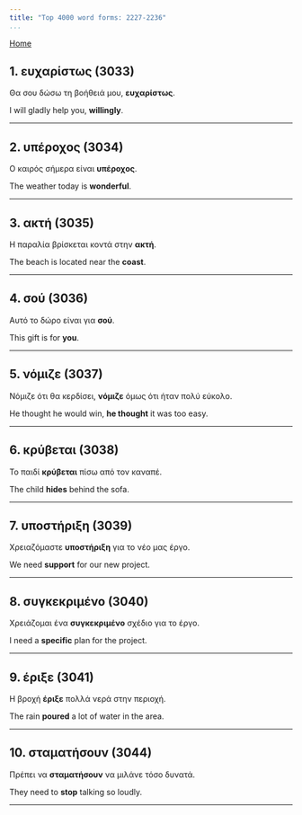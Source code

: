 ```yaml
---
title: "Top 4000 word forms: 2227-2236"
...
```


[Home](./) 

## 1. ευχαρίστως (3033)

Θα σου δώσω τη βοήθειά μου, **ευχαρίστως**.

I will gladly help you, **willingly**.

---

## 2. υπέροχος (3034)

Ο καιρός σήμερα είναι **υπέροχος**.  

The weather today is **wonderful**.

---

## 3. ακτή (3035)

Η παραλία βρίσκεται κοντά στην **ακτή**.

The beach is located near the **coast**.

---

## 4. σού (3036)

Αυτό το δώρο είναι για **σού**.

This gift is for **you**.

---

## 5. νόμιζε (3037)

Νόμιζε ότι θα κερδίσει, **νόμιζε** όμως ότι ήταν πολύ εύκολο.  

He thought he would win, **he thought** it was too easy.

---

## 6. κρύβεται (3038)

Το παιδί **κρύβεται** πίσω από τον καναπέ.  

The child **hides** behind the sofa.

---

## 7. υποστήριξη (3039)

Χρειαζόμαστε **υποστήριξη** για το νέο μας έργο.  

We need **support** for our new project.

---

## 8. συγκεκριμένο (3040)

Χρειάζομαι ένα **συγκεκριμένο** σχέδιο για το έργο.

I need a **specific** plan for the project.

---

## 9. έριξε (3041)

Η βροχή **έριξε** πολλά νερά στην περιοχή.

The rain **poured** a lot of water in the area.

---

## 10. σταματήσουν (3044)

Πρέπει να **σταματήσουν** να μιλάνε τόσο δυνατά.  

They need to **stop** talking so loudly.

---

